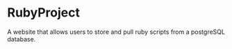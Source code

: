# RubyProject
A website that allows users to store and pull ruby scripts from a postgreSQL database.
